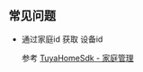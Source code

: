 ## 常见问题

- 通过家庭id 获取 设备id

  参考 [TuyaHomeSdk - 家庭管理](https://tuyainc.github.io/tuyasmart_home_ios_sdk_doc/zh-hans/resource/Home.html)

  
